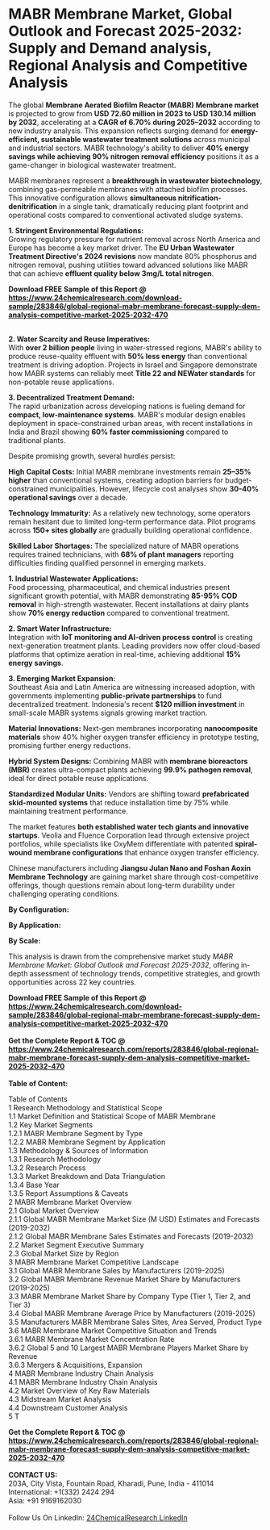 <h1>MABR Membrane Market, Global Outlook and Forecast 2025-2032: Supply and Demand analysis, Regional Analysis and Competitive Analysis</h1><p>The global <strong>Membrane Aerated Biofilm Reactor (MABR) Membrane market</strong> is projected to grow from <strong>USD 72.60 million in 2023 to USD 130.14 million by 2032</strong>, accelerating at a <strong>CAGR of 6.70% during 2025–2032</strong> according to new industry analysis. This expansion reflects surging demand for <strong>energy-efficient, sustainable wastewater treatment solutions</strong> across municipal and industrial sectors. MABR technology's ability to deliver <strong>40% energy savings while achieving 90% nitrogen removal efficiency</strong> positions it as a game-changer in biological wastewater treatment.</p><p>MABR membranes represent a <strong>breakthrough in wastewater biotechnology</strong>, combining gas-permeable membranes with attached biofilm processes. This innovative configuration allows <strong>simultaneous nitrification-denitrification</strong> in a single tank, dramatically reducing plant footprint and operational costs compared to conventional activated sludge systems.</p><p><strong>1. Stringent Environmental Regulations:</strong><br>
Growing regulatory pressure for nutrient removal across North America and Europe has become a key market driver. The <strong>EU Urban Wastewater Treatment Directive's 2024 revisions</strong> now mandate 80% phosphorus and nitrogen removal, pushing utilities toward advanced solutions like MABR that can achieve <strong>effluent quality below 3mg/L total nitrogen</strong>.</p><div><b>Download FREE Sample of this Report @ 
            <a href="https://www.24chemicalresearch.com/download-sample/283846/global-regional-mabr-membrane-forecast-supply-dem-analysis-competitive-market-2025-2032-470">
            https://www.24chemicalresearch.com/download-sample/283846/global-regional-mabr-membrane-forecast-supply-dem-analysis-competitive-market-2025-2032-470</a></b></div><br><p><strong>2. Water Scarcity and Reuse Imperatives:</strong><br>
With <strong>over 2 billion people</strong> living in water-stressed regions, MABR's ability to produce reuse-quality effluent with <strong>50% less energy</strong> than conventional treatment is driving adoption. Projects in Israel and Singapore demonstrate how MABR systems can reliably meet <strong>Title 22 and NEWater standards</strong> for non-potable reuse applications.</p><p><strong>3. Decentralized Treatment Demand:</strong><br>
The rapid urbanization across developing nations is fueling demand for <strong>compact, low-maintenance systems</strong>. MABR's modular design enables deployment in space-constrained urban areas, with recent installations in India and Brazil showing <strong>60% faster commissioning</strong> compared to traditional plants.</p><p>Despite promising growth, several hurdles persist:</p><p><strong>High Capital Costs:</strong> Initial MABR membrane investments remain <strong>25–35% higher</strong> than conventional systems, creating adoption barriers for budget-constrained municipalities. However, lifecycle cost analyses show <strong>30-40% operational savings</strong> over a decade.</p><p><strong>Technology Immaturity:</strong> As a relatively new technology, some operators remain hesitant due to limited long-term performance data. Pilot programs across <strong>150+ sites globally</strong> are gradually building operational confidence.</p><p><strong>Skilled Labor Shortages:</strong> The specialized nature of MABR operations requires trained technicians, with <strong>68% of plant managers</strong> reporting difficulties finding qualified personnel in emerging markets.</p><p><strong>1. Industrial Wastewater Applications:</strong><br>
Food processing, pharmaceutical, and chemical industries present significant growth potential, with MABR demonstrating <strong>85-95% COD removal</strong> in high-strength wastewater. Recent installations at dairy plants show <strong>70% energy reduction</strong> compared to conventional treatment.</p><p><strong>2. Smart Water Infrastructure:</strong><br>
Integration with <strong>IoT monitoring and AI-driven process control</strong> is creating next-generation treatment plants. Leading providers now offer cloud-based platforms that optimize aeration in real-time, achieving additional <strong>15% energy savings</strong>.</p><p><strong>3. Emerging Market Expansion:</strong><br>
Southeast Asia and Latin America are witnessing increased adoption, with governments implementing <strong>public-private partnerships</strong> to fund decentralized treatment. Indonesia's recent <strong>$120 million investment</strong> in small-scale MABR systems signals growing market traction.</p><p><strong>Material Innovations:</strong> Next-gen membranes incorporating <strong>nanocomposite materials</strong> show 40% higher oxygen transfer efficiency in prototype testing, promising further energy reductions.</p><p><strong>Hybrid System Designs:</strong> Combining MABR with <strong>membrane bioreactors (MBR)</strong> creates ultra-compact plants achieving <strong>99.9% pathogen removal</strong>, ideal for direct potable reuse applications.</p><p><strong>Standardized Modular Units:</strong> Vendors are shifting toward <strong>prefabricated skid-mounted systems</strong> that reduce installation time by 75% while maintaining treatment performance.</p><p>The market features <strong>both established water tech giants and innovative startups</strong>. Veolia and Fluence Corporation lead through extensive project portfolios, while specialists like OxyMem differentiate with patented <strong>spiral-wound membrane configurations</strong> that enhance oxygen transfer efficiency.</p><p>Chinese manufacturers including <strong>Jiangsu Julan Nano and Foshan Aoxin Membrane Technology</strong> are gaining market share through cost-competitive offerings, though questions remain about long-term durability under challenging operating conditions.</p><p><strong>By Configuration:</strong></p><p><strong>By Application:</strong></p><p><strong>By Scale:</strong></p><p>This analysis is drawn from the comprehensive market study <em>MABR Membrane Market: Global Outlook and Forecast 2025-2032</em>, offering in-depth assessment of technology trends, competitive strategies, and growth opportunities across 22 key countries.</p><div><b>Download FREE Sample of this Report @ 
            <a href="https://www.24chemicalresearch.com/download-sample/283846/global-regional-mabr-membrane-forecast-supply-dem-analysis-competitive-market-2025-2032-470">
            https://www.24chemicalresearch.com/download-sample/283846/global-regional-mabr-membrane-forecast-supply-dem-analysis-competitive-market-2025-2032-470</a></b></div><br><div><b>Get the Complete Report & TOC @ 
            <a href="https://www.24chemicalresearch.com/reports/283846/global-regional-mabr-membrane-forecast-supply-dem-analysis-competitive-market-2025-2032-470">
            https://www.24chemicalresearch.com/reports/283846/global-regional-mabr-membrane-forecast-supply-dem-analysis-competitive-market-2025-2032-470</a></b></div><br>
            <b>Table of Content:</b><p>Table of Contents<br />
1 Research Methodology and Statistical Scope<br />
1.1 Market Definition and Statistical Scope of MABR Membrane<br />
1.2 Key Market Segments<br />
1.2.1 MABR Membrane Segment by Type<br />
1.2.2 MABR Membrane Segment by Application<br />
1.3 Methodology & Sources of Information<br />
1.3.1 Research Methodology<br />
1.3.2 Research Process<br />
1.3.3 Market Breakdown and Data Triangulation<br />
1.3.4 Base Year<br />
1.3.5 Report Assumptions & Caveats<br />
2 MABR Membrane Market Overview<br />
2.1 Global Market Overview<br />
2.1.1 Global MABR Membrane Market Size (M USD) Estimates and Forecasts (2019-2032)<br />
2.1.2 Global MABR Membrane Sales Estimates and Forecasts (2019-2032)<br />
2.2 Market Segment Executive Summary<br />
2.3 Global Market Size by Region<br />
3 MABR Membrane Market Competitive Landscape<br />
3.1 Global MABR Membrane Sales by Manufacturers (2019-2025)<br />
3.2 Global MABR Membrane Revenue Market Share by Manufacturers (2019-2025)<br />
3.3 MABR Membrane Market Share by Company Type (Tier 1, Tier 2, and Tier 3)<br />
3.4 Global MABR Membrane Average Price by Manufacturers (2019-2025)<br />
3.5 Manufacturers MABR Membrane Sales Sites, Area Served, Product Type<br />
3.6 MABR Membrane Market Competitive Situation and Trends<br />
3.6.1 MABR Membrane Market Concentration Rate<br />
3.6.2 Global 5 and 10 Largest MABR Membrane Players Market Share by Revenue<br />
3.6.3 Mergers & Acquisitions, Expansion<br />
4 MABR Membrane Industry Chain Analysis<br />
4.1 MABR Membrane Industry Chain Analysis<br />
4.2 Market Overview of Key Raw Materials<br />
4.3 Midstream Market Analysis<br />
4.4 Downstream Customer Analysis<br />
5 T</p><div><b>Get the Complete Report & TOC @ 
            <a href="https://www.24chemicalresearch.com/reports/283846/global-regional-mabr-membrane-forecast-supply-dem-analysis-competitive-market-2025-2032-470">
            https://www.24chemicalresearch.com/reports/283846/global-regional-mabr-membrane-forecast-supply-dem-analysis-competitive-market-2025-2032-470</a></b></div><br><b>CONTACT US:</b><br>
            203A, City Vista, Fountain Road, Kharadi, Pune, India - 411014<br>
            International: +1(332) 2424 294<br>
            Asia: +91 9169162030 <br><br>
            Follow Us On LinkedIn: <a href="https://www.linkedin.com/company/24chemicalresearch/">24ChemicalResearch LinkedIn</a>